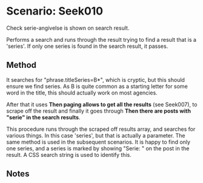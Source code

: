 # Scenario: Seek010

Check serie-angivelse is shown on search result.

Performs a search and runs through the result trying to 
find a result that is a 'series'.
If only one series is found in the search result, it passes.

## Method
It searches for "phrase.titleSeries=B*", which is cryptic,
but this should ensure we find series. As B is quite common as a starting 
letter for some word in the title, this should actually work on most agencies.

After that it uses **Then paging allows to get all the results** (see Seek007),
to scrape off the result and finally it goes through
**Then there are posts with "serie" in the search results**.

This procedure runs through the scraped off results array, and
searches for various things. In this case 'series', but that is actually 
a parameter. The same method is used in the subsequent scenarios.
It is happy to find only one series, and a series is marked by
showing "Serie: <name of serie>" on the post in the result.
A CSS search string is used to identify this.

## Notes
